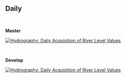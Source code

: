 <br>

## Daily

<br>

**Master**

[![Hydrography: Daily Acquisition of River Level Values](https://github.com/repatterning/daily/actions/workflows/main.yml/badge.svg?branch=master)](https://github.com/repatterning/daily/actions/workflows/main.yml)

<br>

**Develop**

[![Hydrography: Daily Acquisition of River Level Values](https://github.com/repatterning/daily/actions/workflows/main.yml/badge.svg?branch=develop)](https://github.com/repatterning/daily/actions/workflows/main.yml)

<br>
<br>

<br>
<br>

<br>
<br>

<br>
<br>
